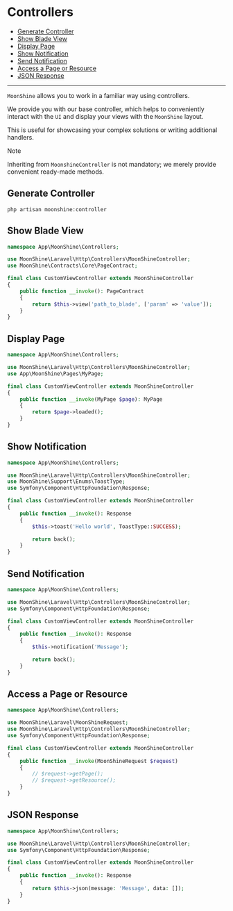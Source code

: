 # Controllers

- [Generate Controller](#generate-controller)
- [Show Blade View](#show-blade-view)
- [Display Page](#display-page)
- [Show Notification](#show-notification)
- [Send Notification](#send-notification)
- [Access a Page or Resource](#access-a-page-or-resource)
- [JSON Response](#json-response)

---

`MoonShine` allows you to work in a familiar way using controllers.

We provide you with our base controller, which helps to conveniently interact with the `UI` and display your views with the `MoonShine` layout.

This is useful for showcasing your complex solutions or writing additional handlers.

> [!NOTE]
> Inheriting from `MoonshineController` is not mandatory; we merely provide convenient ready-made methods.

<a name="generate-controller"></a>
## Generate Controller

```shell
php artisan moonshine:controller
```

<a name="show-blade-view"></a>
## Show Blade View

```php
namespace App\MoonShine\Controllers;

use MoonShine\Laravel\Http\Controllers\MoonShineController;
use MoonShine\Contracts\Core\PageContract;

final class CustomViewController extends MoonShineController
{
    public function __invoke(): PageContract
    {
        return $this->view('path_to_blade', ['param' => 'value']);
    }
}
```

<a name="display-page"></a>
## Display Page

```php
namespace App\MoonShine\Controllers;

use MoonShine\Laravel\Http\Controllers\MoonShineController;
use App\MoonShine\Pages\MyPage;

final class CustomViewController extends MoonShineController
{
    public function __invoke(MyPage $page): MyPage
    {
        return $page->loaded();
    }
}
```

<a name="show-notification"></a>
## Show Notification

```php
namespace App\MoonShine\Controllers;

use MoonShine\Laravel\Http\Controllers\MoonShineController;
use MoonShine\Support\Enums\ToastType;
use Symfony\Component\HttpFoundation\Response;

final class CustomViewController extends MoonShineController
{
    public function __invoke(): Response
    {
        $this->toast('Hello world', ToastType::SUCCESS);

        return back();
    }
}
```

<a name="send-notification"></a>
## Send Notification

```php
namespace App\MoonShine\Controllers;

use MoonShine\Laravel\Http\Controllers\MoonShineController;
use Symfony\Component\HttpFoundation\Response;

final class CustomViewController extends MoonShineController
{
    public function __invoke(): Response
    {
        $this->notification('Message');

        return back();
    }
}
```

<a name="access-a-page-or-resource"></a>
## Access a Page or Resource

```php
namespace App\MoonShine\Controllers;

use MoonShine\Laravel\MoonShineRequest;
use MoonShine\Laravel\Http\Controllers\MoonShineController;
use Symfony\Component\HttpFoundation\Response;

final class CustomViewController extends MoonShineController
{
    public function __invoke(MoonShineRequest $request)
    {
        // $request->getPage();
        // $request->getResource();
    }
}
```

<a name="json-response"></a>
## JSON Response

```php
namespace App\MoonShine\Controllers;

use MoonShine\Laravel\Http\Controllers\MoonShineController;
use Symfony\Component\HttpFoundation\Response;

final class CustomViewController extends MoonShineController
{
    public function __invoke(): Response
    {
        return $this->json(message: 'Message', data: []);
    }
}
```
